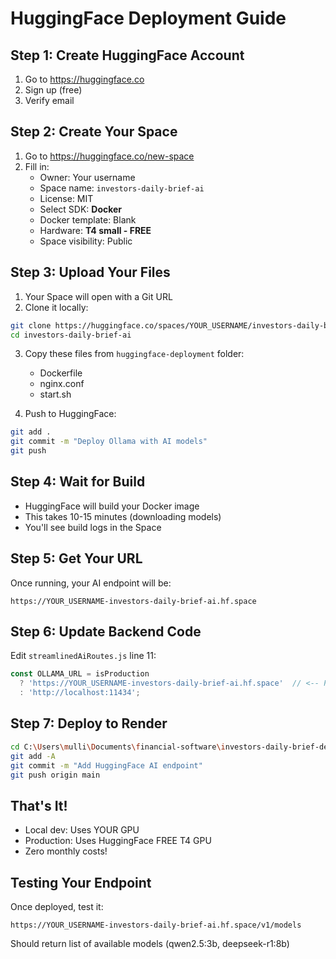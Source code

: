 # HuggingFace Deployment Guide

## Step 1: Create HuggingFace Account
1. Go to https://huggingface.co
2. Sign up (free)
3. Verify email

## Step 2: Create Your Space
1. Go to https://huggingface.co/new-space
2. Fill in:
   - Owner: Your username
   - Space name: `investors-daily-brief-ai`
   - License: MIT
   - Select SDK: **Docker**
   - Docker template: Blank
   - Hardware: **T4 small - FREE**
   - Space visibility: Public

## Step 3: Upload Your Files
1. Your Space will open with a Git URL
2. Clone it locally:
```bash
git clone https://huggingface.co/spaces/YOUR_USERNAME/investors-daily-brief-ai
cd investors-daily-brief-ai
```

3. Copy these files from `huggingface-deployment` folder:
   - Dockerfile
   - nginx.conf
   - start.sh

4. Push to HuggingFace:
```bash
git add .
git commit -m "Deploy Ollama with AI models"
git push
```

## Step 4: Wait for Build
- HuggingFace will build your Docker image
- This takes 10-15 minutes (downloading models)
- You'll see build logs in the Space

## Step 5: Get Your URL
Once running, your AI endpoint will be:
```
https://YOUR_USERNAME-investors-daily-brief-ai.hf.space
```

## Step 6: Update Backend Code
Edit `streamlinedAiRoutes.js` line 11:
```javascript
const OLLAMA_URL = isProduction 
  ? 'https://YOUR_USERNAME-investors-daily-brief-ai.hf.space'  // <-- Put YOUR URL here
  : 'http://localhost:11434';
```

## Step 7: Deploy to Render
```bash
cd C:\Users\mulli\Documents\financial-software\investors-daily-brief-deploy
git add -A
git commit -m "Add HuggingFace AI endpoint"
git push origin main
```

## That's It! 
- Local dev: Uses YOUR GPU
- Production: Uses HuggingFace FREE T4 GPU
- Zero monthly costs!

## Testing Your Endpoint
Once deployed, test it:
```
https://YOUR_USERNAME-investors-daily-brief-ai.hf.space/v1/models
```

Should return list of available models (qwen2.5:3b, deepseek-r1:8b)
